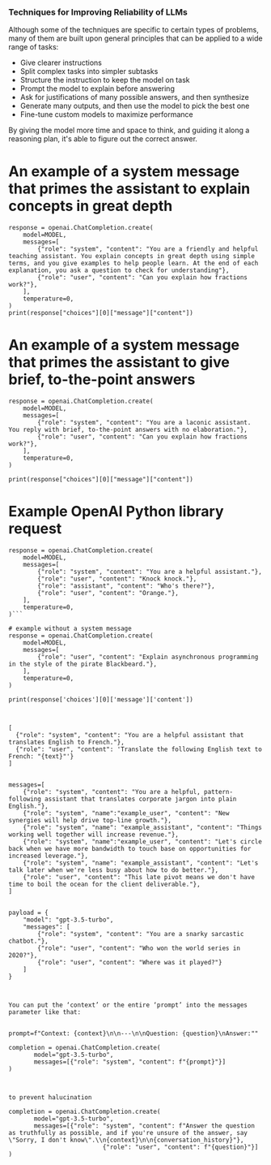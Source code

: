 ### Techniques for Improving Reliability of LLMs
Although some of the techniques are specific to certain types of problems, many of them are built upon general principles that can be applied to a wide range of tasks:
- Give clearer instructions
- Split complex tasks into simpler subtasks
- Structure the instruction to keep the model on task
- Prompt the model to explain before answering
- Ask for justifications of many possible answers, and then synthesize
- Generate many outputs, and then use the model to pick the best one
- Fine-tune custom models to maximize performance

By giving the model more time and space to think, and guiding it along a reasoning plan, it's able to figure out the correct answer.
# An example of a system message that primes the assistant to explain concepts in great depth
```
response = openai.ChatCompletion.create(
    model=MODEL,
    messages=[
        {"role": "system", "content": "You are a friendly and helpful teaching assistant. You explain concepts in great depth using simple terms, and you give examples to help people learn. At the end of each explanation, you ask a question to check for understanding"},
        {"role": "user", "content": "Can you explain how fractions work?"},
    ],
    temperature=0,
)
print(response["choices"][0]["message"]["content"])
```


# An example of a system message that primes the assistant to give brief, to-the-point answers
```
response = openai.ChatCompletion.create(
    model=MODEL,
    messages=[
        {"role": "system", "content": "You are a laconic assistant. You reply with brief, to-the-point answers with no elaboration."},
        {"role": "user", "content": "Can you explain how fractions work?"},
    ],
    temperature=0,
)

print(response["choices"][0]["message"]["content"])
```


# Example OpenAI Python library request
```MODEL = "gpt-3.5-turbo"
response = openai.ChatCompletion.create(
    model=MODEL,
    messages=[
        {"role": "system", "content": "You are a helpful assistant."},
        {"role": "user", "content": "Knock knock."},
        {"role": "assistant", "content": "Who's there?"},
        {"role": "user", "content": "Orange."},
    ],
    temperature=0,
)```

# example without a system message
response = openai.ChatCompletion.create(
    model=MODEL,
    messages=[
        {"role": "user", "content": "Explain asynchronous programming in the style of the pirate Blackbeard."},
    ],
    temperature=0,
)

print(response['choices'][0]['message']['content'])



[
  {"role": "system", "content": "You are a helpful assistant that translates English to French."},
  {"role": "user", "content": 'Translate the following English text to French: "{text}"'}
]


messages=[
    {"role": "system", "content": "You are a helpful, pattern-following assistant that translates corporate jargon into plain English."},
    {"role": "system", "name":"example_user", "content": "New synergies will help drive top-line growth."},
    {"role": "system", "name": "example_assistant", "content": "Things working well together will increase revenue."},
    {"role": "system", "name":"example_user", "content": "Let's circle back when we have more bandwidth to touch base on opportunities for increased leverage."},
    {"role": "system", "name": "example_assistant", "content": "Let's talk later when we're less busy about how to do better."},
    {"role": "user", "content": "This late pivot means we don't have time to boil the ocean for the client deliverable."},
]


payload = {
    "model": "gpt-3.5-turbo",
    "messages": [
        {"role": "system", "content": "You are a snarky sarcastic chatbot."},
        {"role": "user", "content": "Who won the world series in 2020?"},
        {"role": "user", "content": "Where was it played?"}
    ]
}



You can put the ‘context’ or the entire ‘prompt’ into the messages parameter like that:


prompt=f"Context: {context}\n\n---\n\nQuestion: {question}\nAnswer:""

completion = openai.ChatCompletion.create(
       model="gpt-3.5-turbo",
       messages=[{"role": "system", "content": f"{prompt}"}]
)



to prevent halucination

completion = openai.ChatCompletion.create(
       model="gpt-3.5-turbo",
       messages=[{"role": "system", "content": f"Answer the question as truthfully as possible, and if you're unsure of the answer, say \"Sorry, I don't know\".\\n{context}\n\n{conversation_history}"},
                          {"role": "user", "content": f"{question}"}]
)
